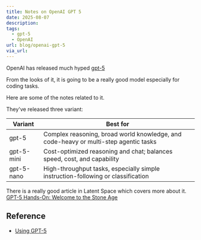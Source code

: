 ```yaml
---
title: Notes on OpenAI GPT 5
date: 2025-08-07
description: 
tags:
  - gpt-5
  - OpenAI
url: blog/openai-gpt-5
via_url:
---
```

OpenAI has released much hyped [gpt-5](https://openai.com/index/introducing-gpt-5-for-developers/)

From the looks of it, it is going to be a really good model especially for coding tasks.

Here are some of the notes related to it.

They've released three variant:

| Variant    | Best for                                                                             |
| ---------- | ------------------------------------------------------------------------------------ |
| gpt-5      | Complex reasoning, broad world knowledge, and code-heavy or multi-step agentic tasks |
| gpt-5-mini | Cost-optimized reasoning and chat; balances speed, cost, and capability              |
| gpt-5-nano | High-throughput tasks, especially simple instruction-following or classification     |

There is a really good article in Latent Space which covers more about it.
[GPT-5 Hands-On: Welcome to the Stone Age](https://www.latent.space/p/gpt-5-review)

## Reference
- [Using GPT-5](https://platform.openai.com/docs/guides/latest-model)